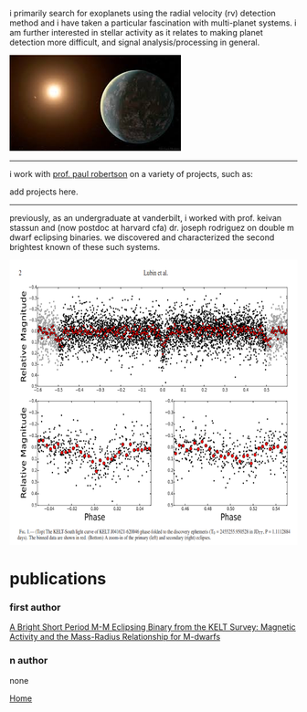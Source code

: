 i primarily search for exoplanets using the radial velocity (rv) detection method and 
i have taken a particular fascination with multi-planet systems.
i am further interested in stellar activity as it relates to making planet detection more difficult,
and signal analysis/processing in general.

![planet](./temp.jpg)

* * * 

i work with [prof. paul robertson](https://faculty.sites.uci.edu/robertson/) on a variety of projects, such as:

add projects here.

* * * 

previously, as an undergraduate at vanderbilt, i worked with prof. keivan stassun and (now postdoc 
at harvard cfa) dr. joseph rodriguez on double m dwarf eclipsing binaries. 
we discovered and characterized the second brightest known of these such systems.

<img src= "./keltks20.png" width="600" height="500">



# publications

### first author

[A Bright Short Period M-M Eclipsing Binary from the KELT Survey: Magnetic Activity and the Mass-Radius Relationship for M-dwarfs](https://arxiv.org/abs/1706.02401)

### n author

none


[Home](./)
